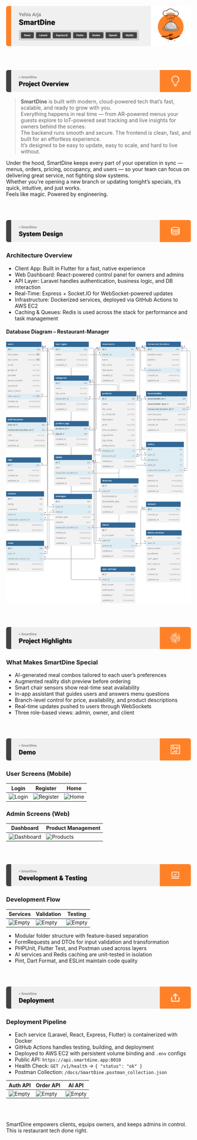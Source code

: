 <img src="./readme/title1.svg"/>

<br><br>

<!-- project overview -->
<img src="./readme/title2.svg"/>

> **SmartDine** is built with modern, cloud-powered tech that’s fast, scalable, and ready to grow with you.  
Everything happens in real time — from AR-powered menus your guests explore to IoT-powered seat tracking and live insights for owners behind the scenes.  
The backend runs smooth and secure. The frontend is clean, fast, and built for an effortless experience.  
It’s designed to be easy to update, easy to scale, and hard to live without.

Under the hood, SmartDine keeps every part of your operation in sync — menus, orders, pricing, occupancy, and users — so your team can focus on delivering great service, not fighting slow systems.  
Whether you're opening a new branch or updating tonight’s specials, it’s quick, intuitive, and just works.  
Feels like magic. Powered by engineering.


<br><br>

<!-- System Design -->
<img src="./readme/title3.svg"/>

### Architecture Overview

- Client App: Built in Flutter for a fast, native experience  
- Web Dashboard: React-powered control panel for owners and admins  
- API Layer: Laravel handles authentication, business logic, and DB interaction  
- Real-Time: Express + Socket.IO for WebSocket-powered updates  
- Infrastructure: Dockerized services, deployed via GitHub Actions to AWS EC2  
- Caching & Queues: Redis is used across the stack for performance and task management

#### Database Diagram – Restaurant-Manager

<img src="./readme/erd.svg"/>

<br><br>

<!-- Project Highlights -->
<img src="./readme/title4.svg"/>

### What Makes SmartDine Special

- AI-generated meal combos tailored to each user’s preferences  
- Augmented reality dish preview before ordering  
- Smart chair sensors show real-time seat availability  
- In-app assistant that guides users and answers menu questions  
- Branch-level control for price, availability, and product descriptions  
- Real-time updates pushed to users through WebSockets  
- Three role-based views: admin, owner, and client

<br><br>

<!-- Demo -->
<img src="./readme/title5.svg"/>

### User Screens (Mobile)

| Login                          | Register                        | Home                            |
| ----------------------------- | ------------------------------- | ------------------------------- |
| ![Login](./readme/demo/login.png) | ![Register](./readme/demo/register.png) | ![Home](./readme/demo/home.png) |

### Admin Screens (Web)

| Dashboard                      | Product Management              |
| ----------------------------- | ------------------------------- |
| ![Dashboard](./readme/demo/admin1.png) | ![Products](./readme/demo/admin2.png) |

<br><br>

<!-- Development & Testing -->
<img src="./readme/title6.svg"/>

### Development Flow

| Services                         | Validation                         | Testing                          |
| -------------------------------- | ---------------------------------- | -------------------------------- |
| ![Empty](./readme/demo/1440x1024.png) | ![Empty](./readme/demo/1440x1024.png) | ![Empty](./readme/demo/1440x1024.png) |

- Modular folder structure with feature-based separation  
- FormRequests and DTOs for input validation and transformation  
- PHPUnit, Flutter Test, and Postman used across layers  
- AI services and Redis caching are unit-tested in isolation  
- Pint, Dart Format, and ESLint maintain code quality

<br><br>

<!-- Deployment -->
<img src="./readme/title7.svg"/>

### Deployment Pipeline

- Each service (Laravel, React, Express, Flutter) is containerized with Docker  
- GitHub Actions handles testing, building, and deployment  
- Deployed to AWS EC2 with persistent volume binding and `.env` configs  
- Public API: `https://api.smartdine.app:8010`  
- Health Check: `GET /v1/health` → `{ "status": "ok" }`  
- Postman Collection: `/docs/SmartDine.postman_collection.json`

| Auth API                         | Order API                         | AI API                            |
| -------------------------------- | ---------------------------------- | --------------------------------- |
| ![Empty](./readme/demo/1440x1024.png) | ![Empty](./readme/demo/1440x1024.png) | ![Empty](./readme/demo/1440x1024.png) |

<br><br>

SmartDine empowers clients, equips owners, and keeps admins in control.  
This is restaurant tech done right.
